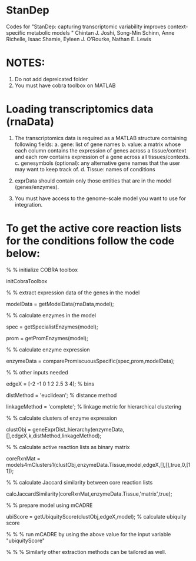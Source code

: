 # StanDep
Codes for "StanDep: capturing transcriptomic variability improves context-specific metabolic models "
Chintan J. Joshi, Song-Min Schinn, Anne Richelle, Isaac Shamie, Eyleen J. O’Rourke, Nathan E. Lewis

# NOTES:
1. Do not add depreicated folder
2. You must have cobra toolbox on MATLAB

# Loading transcriptomics data (rnaData)
1. The transcriptomics data is required as a MATLAB structure containing following fields:
  a. gene: list of gene names
  b. value: a matrix whose each column contains the expression of genes across a tissue/context and each row contains expression of a gene across all tissues/contexts.
  c. genesymbols (optional): any alternative gene names that the user may want to keep track of.
  d. Tissue: names of conditions

2. exprData should contain only those entities that are in the model (genes/enzymes).
3. You must have access to the genome-scale model you want to use for integration.

# To get the active core reaction lists for the conditions follow the code below:
% % initialize COBRA toolbox

initCobraToolbox

% % extract expression data of the genes in the model

modelData = getModelData(rnaData,model);

% % calculate enzymes in the model

spec = getSpecialistEnzymes(model);

prom = getPromEnzymes(model);

% % calculate enzyme expression

enzymeData = comparePromiscuousSpecific(spec,prom,modelData);

% % other inputs needed

edgeX = [-2 -1 0 1 2 2.5 3 4]; % bins

distMethod = 'euclidean'; % distance method

linkageMethod = 'complete'; % linkage metric for hierarchical clustering

% % calculate clusters of enzyme expression

clustObj = geneExprDist_hierarchy(enzymeData,[],edgeX,k,distMethod,linkageMethod);

% % calculate active reaction lists as binary matrix

coreRxnMat = models4mClusters1(clustObj,enzymeData.Tissue,model,edgeX,[],[],true,0,[1 1]); 

% % calculate Jaccard similarity between core reaction lists

calcJaccardSimilarity(coreRxnMat,enzymeData.Tissue,'matrix',true);

% % prepare model using mCADRE

ubiScore = getUbiquityScore(clustObj,edgeX,model); % calculate ubiquity score

% % % run mCADRE by using the above value for the input variable "ubiquityScore"

% % % Similarly other extraction methods can be tailored as well.
